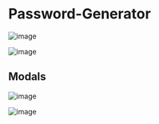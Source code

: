 # Password-Generator
![image](https://github.com/DevKaliper/Password-Generator/assets/122651755/63415443-af87-449c-b1a1-86aa30d4e7c3)


![image](https://github.com/DevKaliper/Password-Generator/assets/122651755/148989b9-5a7e-48ce-84fe-57fbca2417a9)



## Modals

![image](https://github.com/DevKaliper/Password-Generator/assets/122651755/6ea7d3d8-07b9-4df5-8df3-9b7cccabcfeb)


![image](https://github.com/DevKaliper/Password-Generator/assets/122651755/81c01e5e-cb21-4ee2-9384-037821ad7a9f)

